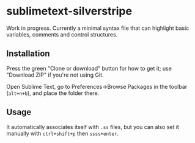 # sublimetext-silverstripe

Work in progress. Currently a minimal syntax file that can highlight basic variables, comments and control structures.

## Installation

Press the green "Clone or download" button for how to get it; use "Download ZIP" if you're not using Git.

Open Sublime Text, go to Preferences->Browse Packages in the toolbar (`alt+n+b`), and place the folder there.

## Usage

It automatically associates itself with `.ss` files, but you can also set it manually with `ctrl+shift+p` then `ssss+enter`.
